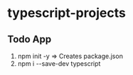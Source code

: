 # typescript-projects

## Todo App
1. npm init -y
    => Creates package.json
2. npm i --save-dev typescript    
